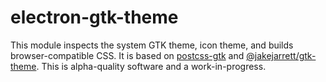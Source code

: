 # electron-gtk-theme

This module inspects the system GTK theme, icon theme, and builds browser-compatible CSS. It is based on [postcss-gtk](https://github.com/1j01/postcss-gtk) and [@jakejarrett/gtk-theme](https://github.com/jakejarrett/node-gtk-theme). This is alpha-quality software and a work-in-progress.